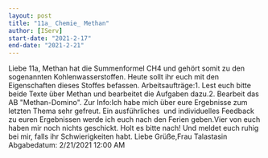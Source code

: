 ```yaml
---
layout: post
title: "11a_ Chemie_ Methan"
author: [IServ]
start-date: "2021-2-17"
end-date: "2021-2-21"
---
```

Liebe 11a, Methan hat die Summenformel CH4 und gehört somit zu den sogenannten Kohlenwasserstoffen. Heute sollt ihr euch mit den Eigenschaften dieses Stoffes befassen. Arbeitsaufträge:1. Lest euch bitte beide Texte über Methan und bearbeitet die Aufgaben dazu.2. Bearbeit das AB "Methan-Domino". Zur Info:Ich habe mich über eure Ergebnisse zum letzten Thema sehr gefreut. Ein ausführliches  und individuelles Feedback zu euren Ergebnissen werde ich euch nach den Ferien geben.Vier von euch haben mir noch nichts geschickt. Holt es bitte nach! Und meldet euch ruhig bei mir, falls ihr Schwierigkeiten habt. Liebe Grüße,Frau Talastasin
Abgabedatum: 2/21/2021 12:00 AM